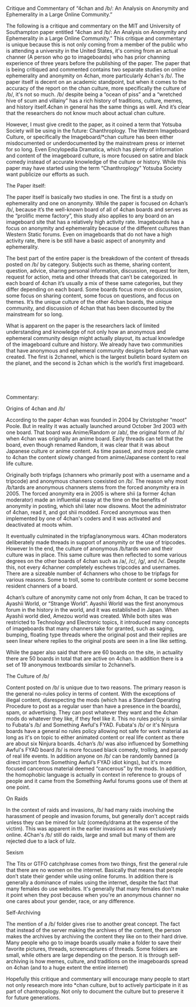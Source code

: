 \
Critique and Commentary of “4chan and /b/: An Analysis on Anonymity and
Ephemerality in a Large Online Community.”

The following is a critique and commentary on the MIT and University of
Southampton paper entitled “4chan and /b/: An Analysis on Anonymity and
Ephemerality in a Large Online Community.” This critique and commentary
is unique because this is not only coming from a member of the public
who is attending a university in the United States, it's coming from an
actual channer (A person who go to imageboards) who has prior channing
experience of three years before the publishing of the paper. The paper
that is being critiqued and commented contains two separate studies on
online ephemerality and anonymity on 4chan, more particularly 4chan's
/b/. The paper itself is decent on an academic standpoint, but when it
comes to the accuracy of the report on the chan culture, more
specifically the culture of /b/, it's not so much. /b/ despite being a
“ocean of piss” and a “wretched hive of scum and villainy” has a rich
history of traditions, culture, memes, and history itself.4chan in
general has the same things as well. And it’s clear that the researchers
do not know much about actual chan culture.

However, I must give credit to the paper, as it coined a term that
Yotsuba Society will be using in the future: Chanthroplogy. The Western
Imageboard Culture, or specifically the Imageboard/\*chan culture has
been either misdocumented or underdocumented by the mainstream press or
internet for so long. Even Encylopedia Dramatica, which has plenty of
information and content of the imageboard culture, is more focused on
satire and black comedy instead of accurate knowledge of the culture or
history. While this paper may have started using the term
“Chanthroplogy” Yotsuba Society want publicize our efforts as such.

The Paper itself:

The paper itself is basically two studies in one. The first is a study
on ephemerality and one on anonymity. While the paper is focused on
4chan’s /b/, because it’s the well-known board of all of 4chan boards
and serves as the “prolific meme factory”, this study also applies to
any board on an imageboard site that has a relatively high activity
rate. Imageboards has a focus on anonymity and ephemerality because of
the different cultures than Western Static forums. Even on imageboards
that do not have a high activity rate, there is be still have a basic
aspect of anonymity and ephemerality.

The best part of the entire paper is the breakdown of the content of
threads posted on /b/ by category. Subjects such as theme, sharing
content, question, advice, sharing personal information, discussion,
request for item, request for action, meta and other threads that can’t
be categorized. In each board of 4chan it’s usually a mix of these same
categories, but they differ depending on each board. Some boards focus
more on discussion, some focus on sharing content, some focus on
questions, and focus on themes. It’s the unique culture of the other
4chan boards, the unique community, and discussion of 4chan that has
been discounted by the mainstream for so long.

What is apparent on the paper is the researchers lack of limited
understanding and knowledge of not only how an anonymous and ephemeral
community design might actually playout, its actual knowledge of the
imageboard culture and history. We already have two communities that
have anonymous and ephemeral community designs before 4chan was created.
The first is 2channel, which is the largest bulletin board system on the
planet, and the second is 2chan which is the world’s first imageboard.

 

 

Commentary:

Origins of 4chan and /b/

According to the paper 4chan was founded in 2004 by Christopher “moot”
Poole. But in reality it was actually launched around October 3rd 2003
with one board. That board was Anime/Random or /ab/, the original form
of /b/ when 4chan was originally an anime board. Early threads can tell
that the board, even though renamed Random, it was clear that it was
about Japanese culture or anime content. As time passed, and more people
came to 4chan the content slowly changed from anime/Japanese content to
real life culture.

Originally both tripfags (channers who primarily post with a username
and a tripcode) and anonymous channers coexisted on /b/. The reason why
most /b/tards are anonymous channers stems from the forced anonymity era
in 2005. The forced anonymity era in 2005 is where shii (a former 4chan
moderator) made an influential essay at the time on the benefits of
anonymity in posting, which shii later now disowns. Moot the
administrator of 4chan, read it, and got shii modded. Forced anonymous
was then implemented by one of 4chan's coders and it was activated and
deactivated at moots whim.

It eventually culminated in the tripfag/anonymous wars. 4Chan moderators
deliberately made threads in support of anonymity or the use of
tripcodes. However In the end, the culture of anonymous /b/tards won and
their culture was in place. This same culture was then reflected to some
various degrees on the other boards of 4chan such as /a/, /c/, /g/, and
/v/. Despite this, not every 4channer completely eschews tripcodes and
usernames. There are a sizeable number of 4channers who chose to be
tripfags for various reasons. Some to troll, some to contribute content
or some become resident channers of a board.

4chan’s culture of anonymity came not only from 4chan, It can be traced
to Ayashii World, or “Strange World”. Ayashii World was the first
anonymous forum in the history in the world, and it was established in
Japan. When Ayashii world died, Amezou world was created. While both
sites was restricted to Technology and Electronic topics, it introduced
many concepts of imageboards that many channers take for granted, such
as saging, bumping, floating type threads where the original post and
their replies are seen linear where replies to the original posts are
seen in a line like setting.

While the paper also said that there are 60 boards on the site, in
actuality there are 50 boards in total that are active on 4chan. In
addition there is a set of 19 anonymous textboards similar to
2channel’s.

The Culture of /b/

Content posted on /b/ is unique due to two reasons. The primary reason
is the general no-rules policy in terms of content. With the exceptions
of illegal content, disrespecting the mods (which has a Standard
Operating Procedure to post as a regular user than have a presence in
the boards), spam, or advertising. They can post whatever they want and
the 4chan mods do whatever they like, if they feel like it. This no
rules policy is similar to Fubata's /b/ and Something Awful's FYAD.
Fubata's /b/ or it's Ninjura boards have a general no rules policy
allowing not safe for work material as long as it's on topic to either
animated content or real life content as there are about six Ninjura
boards. 4chan’s /b/ was also influenced by Something Awful's FYAD board
/b/ is more focused black comedy, trolling, and parody of real life
events. In addition anyone on /b/ can be randomly banned (a direct
import from Something Awful’s FYAD idiot kings), but it's more focused
cancerous material deemed “cancerous” by the mods. In addition, the
homophobic language is actually in context in reference to groups of
people and it came from the Something Awful forums goons use of them at
one point.

On Raids

In the context of raids and invasions, /b/ had many raids involving the
harassment of people and invasion forums, but generally don't accept
raids unless they can be mined for lulz (comedy/drama at the expense of
the victim). This was apparent in the earlier invasions as it was
exclusively online. 4Chan's /b/ still do raids, large and small but many
of them are rejected due to a lack of lulz.

Sexism

The Tits or GTFO catchphrase comes from two things, first the general
rule that there are no women on the internet. Basically that means that
people don’t state their gender while using online forums. In addition
there is generally a dominance of males using the internet, despite the
fact that many females do use websites. It's generally that many females
don't make it point when they post because when you're an anonymous
channer no one cares about your gender, race, or any difference.

Self-Archiving

The mention of a /b/ folder gives rise to another great concept. The
fact that instead of the server making the archives of the content, the
person makes the archives by archiving the content they like on to their
hard drive. Many people who go to image boards usually make a folder to
save their favorite pictures, threads, screencaptures of threads. Some
folders are small, while others are large depending on the person. It is
through self-archiving is how memes, culture, and traditions on the
imageboards spread on 4chan (and to a huge extent the entire internet)

Hopefully this critique and commentary will encourage many people to
start not only research more into \*chan culture, but to actively
participate in it as part of chantropology. Not only to document the
culture but to preserve it for future generations.


